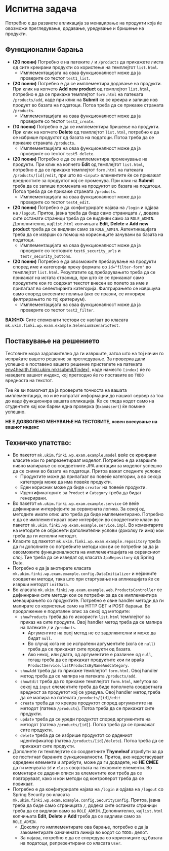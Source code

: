 # Испитна задача

Потребно е да развиете апликација за менаџирање на продукти која ќе овозможи прегледување, додавање, уредување и бришење 
на продукти. 

## Функционални барања

- **(20 поени)** Потребно е на патеките `/` и `/products` да прикажете листа од сите креирани продукти со користење на 
темплејтот `list.html`. 
  - Имплементацијата на оваа функционалност може да ја проверите со тестот `test1_list`.  
- **(20 поени)** Потребно е да се  имплементира додавање на продукти. При клик на копчето **Add new product** од темплејтот
`list.html`, потребно е да се прикаже темплејтот `form.html` на патеката `/products/add`, каде при клик на **Submit** ќе
се креира и запише нов продукт во базата на податоци. Потоа треба да се прикаже страната `/products`.
  - Имплементацијата на оваа функционалност може да ја проверите со тестот `test3_create`.    
- **(10 поени)** Потребно е да се  имплементира бришење на продукти. При клик на копчето **Delete** од темплејтот
`list.html`, потребно е да се избрише продуктот од базата на податоци. Потоа треба да се прикаже страната `/products`.
  - Имплементацијата на оваа функционалност може да ја проверите со тестот `test5_delete`.
- **(20 поени)** Потребно е да се  имплементира променување на продукти. При клик на копчето **Edit** од темплејтот
`list.html`, потребно е да се прикаже темплејтот `form.html` на патеката `/products/[id]/edit`, при што во `<input>` 
елементите ќе се прикажат вредностите за продуктот кој се променува. При клик на **Submit** треба да се запише промената 
на продуктот во базата на податоци. Потоа треба да се прикаже страната `/products`.
  - Имплементацијата на оваа функционалност може да ја проверите со тестот `test4_edit`.  
- **(20 поени)** Потребно е да конфигурирате најава на `/login` и одјава на `/logout`. Притоа, јавна треба да биде само 
страницата `/`, додека сите останати страници треба да се видливи само за `ROLE_ADMIN`. Дополнително, кај`list.html` 
копчињата **Edit**, **Delete** и **Add new product** треба да се видливи само за `ROLE_ADMIN`. 
  Автентикацијата треба да се изврши со помош на корисниците зачувани во базата на податоци.
  - Имплементацијата на оваа функционалност може да ја проверите со тестовите `test6_security_urls` и `test7_security_buttons`. 
- **(20 поени)** Потребно е да овозможите пребарување на продукти според име и категорија преку формата со `id="filter-form"` 
во темплејтот `list.html`. Резултатите од пребарувањето треба да се прикажат на истата страница, при што ќе се прикажат 
само продуктите кои го содржат текстот внесен во полето за име и припаѓаат во селектиранта категорија. Филтрирањето се 
извршува само според внесените полиња (ако се празни, се игнорира филтрирањето по тој критериум).  
  - Имплементацијата на оваа функционалност може да ја проверите со тестот `test2_filter`. 

**ВАЖНО:** Сите споменати тестови се наоѓаат во класата `mk.ukim.finki.wp.exam.example.SeleniumScenarioTest`.


## Поставување на решението
Тестовите мора задолжително да ги извршите, затоа што на тој начин го испраќате вашето решение за прегледување. За проверка
дали успешно е поставено вашето решение пристепете на патеката [env4health.finki.ukim.mk/submit/[index]](http://env4health.finki.ukim.mk/submit/index), 
каде наместо `[index]` ќе го наведете вашиот индекс, кој претходно ќе го поставите во `TODO` вредноста на текстот. 

Тие ќе ви помогнат да ја проверите точноста на вашата имплементација, но и ќе испратат информации до нашиот сервер за тоа 
до каде функционира вашата апликација. Ќе се гледа кодот само на студентите кај кои барем една проверка (`ExamAssert`) 
ќе помине успешно. 

**НЕ Е ДОЗВОЛЕНО МЕНУВАЊЕ НА ТЕСТОВИТЕ, освен внесување на вашиот индекс**

## Техничко упатство: 
- Во пакетот `mk.ukim.finki.wp.exam.example.model` веќе се креирани класите кои го репрезентираат моделот. 
Потребно е да извршите нивно мапирање со соодветните JPA анотации за моделот успешно да се сними во базата на податоци. 
Притоа важат следните услови: 
  - Продуктите може да припаѓаат во повеќе категории, а во секоја категорија може да има повеќе продукти.
  - Еден корисник може да биде `creator` на повеќе продукти. 
  - Идентификаторите за `Product` и `Category` треба да бидат генерирани. 
- Во пакетот `mk.ukim.finki.wp.exam.example.service` се веќе дефинирани интерфејсите за сервисната логика. 
За секој од методите имате опис што треба да биде имплементирано. Потребно е да се имплементираат овие интерфејси во 
соодветните класи во пакетот `mk.ukim.finki.wp.exam.example.service.impl`. Во коментарите на методите се објаснети 
дополнителни услови (доколку ги има) кои треба да ги исполни методот. 
- Класите од пакетот `mk.ukim.finki.wp.exam.example.repository` треба да ги дополните со потребните методи 
кои ви се потребни за да ја овозможите функционалноста на имплементацијата на сервисниот слој. Тие треба да се изведат 
од класата `JpaRepository` од Spring Data. 
- Потребно е да ја анотирате класата `mk.ukim.finki.wp.exam.example.config.DataInitializer` и нејзините 
соодветни методи, така што при стартување на апликацијата ќе се изврши методот `initData`.
- Во класата `mk.ukim.finki.wp.exam.example.web.ProductsController` се дефинирани сите методи кои се 
потребни за да се имплементира менаџирањето со продуктите. Потребно е овие handler методи да ги мапирате со користење 
само на HTTP GET и POST барања. Во продолжение е подетален опис за секој од методите:  
     - `showProducts` треба да го искористи `list.html` темплејтот за приказ на сите продукти. Овој handler метод треба да 
     се мапира на патеките `/` и `/products`. 
       - Аргументите на овој метод не се задолжителни и може да бидат `null`. 
       - Во случај кога не се испратени аргументите (кога се `null`) треба да се прикажат сите продукти од базата. 
       - Ако некој, или двата, од аргументите е различен од `null`, тогаш треба да се прикажат продуктите кои ги враќа 
       `ProductService.listProductsByNameAndCategory`.  
     - `showAdd` треба да го прикаже темплејтот `form.html`. Овој handler метод треба да се мапира на патеката `/products/add`. 
     - `showEdit` треба да го прикаже темплејтот `form.html`, меѓутоа во секој од `input` елементите треба да биде пополнета 
     соодветната вредност за продуктот кој се уредува. Овој handler метод треба да се мапира на патеката `/products/[id]/edit`
     - `create` треба да го креира продуктот според аргументите на методот (патека `/products`). Потоа треба да се прикажат сите продукти.
     - `update` треба да се уреди продуктот според аргументите на методот (патека `/products/[id]`). Потоа треба да се прикажат сите продукти.
     - `delete` треба да се избрише продуктот со дадениот идентификатор (патека `/products/[id]/delete`). Потоа треба да се прикажат сите продукти. 
 - Дополнете ги темплејтите со соодветните **Thymeleaf** атрибути за да се постигнат бараните функционалности. 
Притоа, ако недостасуваат одредени елементи и атрибути, може да ги додадете, но **НЕ СМЕЕ** да ги менувата `id` и 
`class` својствата на тековните елементи. Во коментари се дадени описи за елементите кои треба да се повторуваат, како 
и кои методи од контролерот треба да се повикаат.   
 - Потребно е да конфигурирате најава на `/login` и одјава на `/logout` со Spring Security во класата 
`mk.ukim.finki.wp.exam.example.config.SecurityConfig`. Притоа, јавна треба да биде само страницата `/`, додека сите 
останати страници треба да се видливи само за `ROLE_ADMIN`. Дополнително, кај`list.html` копчињата **Edit**, **Delete** 
и **Add** треба да се видливи само за `ROLE_ADMIN`.
    - Доколку го имплементирате ова барање, потребно е да ја закоментирате означената линија во кодот со `TODO:` делот.
    - За најава, потребно е да се споредува со корисниците од базата на податоци, репрезентирани со класата `User`. 
 
